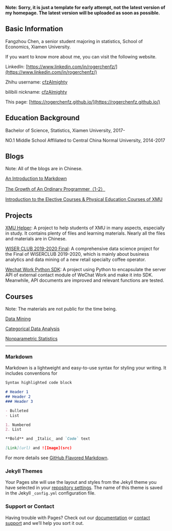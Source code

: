 **Note: Sorry, it is just a template for early attempt, not the latest version of my homepage. The latest version will be uploaded as soon as possible.**

## Basic Information

Fangzhou Chen, a senior student majoring in statistics, School of Economics, Xiamen University.

If you want to know more about me, you can visit the following website.

LinkedIn: [https://www.linkedin.com/in/rogerchenfz/](https://www.linkedin.com/in/rogerchenfz/)

Zhihu username: [cfzAlmighty](https://www.zhihu.com/people/cfzalmighty)

bilibili nickname: [cfzAlmighty](https://space.bilibili.com/245965195)

This page: [https://rogerchenfz.github.io/](https://rogerchenfz.github.io/)

## Education Background

Bachelor of Science, Statistics, Xiamen University, 2017-

NO.1 Middle School Affiliated to Central China Normal University, 2014-2017

## Blogs

Note: All of the blogs are in Chinese.

[An Introduction to Markdown](https://zhuanlan.zhihu.com/p/261016461)

[The Growth of An Ordinary Programmer（1-2）](https://zhuanlan.zhihu.com/p/268331645)

[Introduction to the Elective Courses & Physical Education Courses of XMU](https://www.zhihu.com/column/c_1217834639357956096)

## Projects

[XMU Helper](https://github.com/rogerchenfz/XMU-Helper): A project to help students of XMU in many aspects, especially in study. It contains plenty of files and learning materials. Nearly all the files and materials are in Chinese.

[WISER CLUB 2019-2020 Final](https://github.com/rogerchenfz/WISER-CLUB): A comprehensive data science project for the Final of WISERCLUB 2019-2020, which is mainly about business analytics and data mining of a new retail specialty coffee operator.

[Wechat Work Python SDK](https://github.com/rogerchenfz/wechatwork-sdk-py): A project using Python to encapsulate the server API of external contact module of WeChat Work and make it into SDK. Meanwhile, API documents are improved and relevant functions are tested. 

## Courses

Note: The materials are not public for the time being.

[Data Mining](https://github.com/rogerchenfz/statistics-courses/tree/master/Data%20Mining)

[Categorical Data Analysis](https://github.com/rogerchenfz/statistics-courses/tree/master/Categorical%20Data%20Analysis)

[Nonparametric Statistics](https://github.com/rogerchenfz/statistics-courses/tree/master/Nonparametric%20Statistics)

------

### Markdown

Markdown is a lightweight and easy-to-use syntax for styling your writing. It includes conventions for


```markdown
Syntax highlighted code block

# Header 1
## Header 2
### Header 3

- Bulleted
- List

1. Numbered
2. List

**Bold** and _Italic_ and `Code` text

[Link](url) and ![Image](src)
```

For more details see [GitHub Flavored Markdown](https://guides.github.com/features/mastering-markdown/).

### Jekyll Themes

Your Pages site will use the layout and styles from the Jekyll theme you have selected in your [repository settings](https://github.com/rogerchenfz/rogerchenfz.github.io/settings). The name of this theme is saved in the Jekyll `_config.yml` configuration file.

### Support or Contact

Having trouble with Pages? Check out our [documentation](https://docs.github.com/categories/github-pages-basics/) or [contact support](https://github.com/contact) and we’ll help you sort it out.
